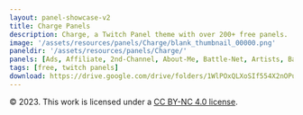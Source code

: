 ```yaml
---
layout: panel-showcase-v2 
title: Charge Panels 
description: Charge, a Twitch Panel theme with over 200+ free panels. 
image: '/assets/resources/panels/Charge/blank_thumbnail_00000.png'
paneldir: '/assets/resources/panels/Charge/'
panels: [Ads, Affiliate, 2nd-Channel, About-Me, Battle-Net, Artists, Background, ArtStation, Birthday, BTTV, Calendar, Blog, Charity, Chat-Rules, Clips, Channel-Points, Emotes, Fanmail, Donate, Editor, Friends, Games, Gear, FAQ, Hardware, Hive, Hall-of-Fame, Hall-of-Shame, Ko-Fi, Languages, Leaderboard, Links, Music, Mastadon, Merch, Mods, New-Channel, P.O, Partners, My-Shop, Sponsorships, Subscribe, Support, TikTok, Perks, Playlist, Pronouns, Rules]
tags: [free, twitch panels]
download: https://drive.google.com/drive/folders/1WlPOxQLXoSIf554X2nOPuAtkKXFyaSOU?usp=share_link
---
```


© 2023. This work is licensed under a [CC BY-NC 4.0 license](https://creativecommons.org/licenses/by-nc/4.0/).